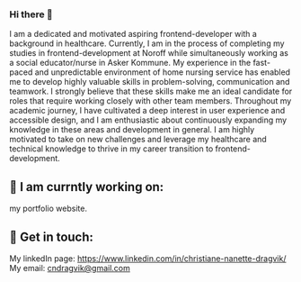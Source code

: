 ### Hi there 👋

I am a dedicated and motivated aspiring frontend-developer with a background in healthcare. Currently, I am in the process of completing my studies in frontend-development at Noroff while simultaneously working as a social educator/nurse in Asker Kommune. My experience in the fast-paced and unpredictable environment of home nursing service has enabled me to develop highly valuable skills in problem-solving, communication and teamwork. I strongly believe that these skills make me an ideal candidate for roles that require working closely with other team members. Throughout my academic journey, I have cultivated a deep interest in user experience and accessible design, and I am enthusiastic about continuously expanding my knowledge in these areas and development in general. I am highly motivated to take on new challenges and leverage my healthcare and technical knowledge to thrive in my career transition to frontend-development.

## 🔭 I am currntly working on:
my portfolio website.

## 💬 Get in touch: 
My linkedIn page: https://www.linkedin.com/in/christiane-nanette-dragvik/
My email: cndragvik@gmail.com


